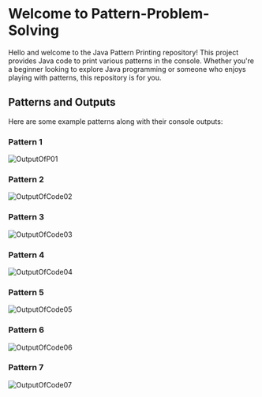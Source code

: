 # Welcome to Pattern-Problem-Solving

Hello and welcome to the Java Pattern Printing repository! This project provides Java code to print various patterns in the console. Whether you're a beginner looking to explore Java programming or someone who enjoys playing with patterns, this repository is for you.

## Patterns and Outputs

Here are some example patterns along with their console outputs:

### Pattern 1

![OutputOfP01](https://github.com/ErShubham4u/Pattern-Problem-Solving/assets/100616631/dc5c51d9-a146-4774-8b20-65c95ee6859d)

### Pattern 2

![OutputOfCode02](https://github.com/ErShubham4u/Pattern-Problem-Solving/assets/100616631/362205be-495a-42ab-a491-a10b33a0b756)

### Pattern 3

![OutputOfCode03](https://github.com/ErShubham4u/Pattern-Problem-Solving/assets/100616631/463d2f05-57bb-4641-99aa-8b50fedbda3f)

### Pattern 4

![OutputOfCode04](https://github.com/ErShubham4u/Pattern-Problem-Solving/assets/100616631/1efc8e6e-a508-403c-8e3d-941fd0061600)

### Pattern 5
![OutputOfCode05](https://github.com/ErShubham4u/Pattern-Problem-Solving/assets/100616631/eb1bc8cd-7895-4dfc-823a-686567c204b5)

### Pattern 6
![OutputOfCode06](https://github.com/ErShubham4u/Pattern-Problem-Solving/assets/100616631/59e32a7d-dd1c-4751-9967-ed655ac4d771)

### Pattern 7
![OutputOfCode07](https://github.com/ErShubham4u/Pattern-Problem-Solving/assets/100616631/8245c189-f8f7-408d-b915-50cd7f408409)

